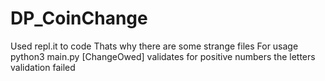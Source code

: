 # DP_CoinChange
 Used repl.it to code
 Thats why there are some strange files
 For usage
 python3 main.py [ChangeOwed]
 validates for positive numbers 
 the letters validation failed


